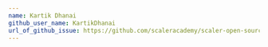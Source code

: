 ```yaml
---
name: Kartik Dhanai
github_user_name: KartikDhanai
url_of_github_issue: https://github.com/scaleracademy/scaler-open-source-september-challenge/issues/347
---
```

